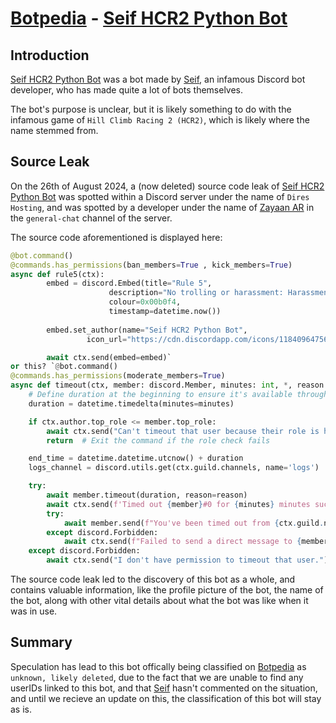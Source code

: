 # [Botpedia](/README.md) - [Seif HCR2 Python Bot](/bots/Seif%20HCR2%20Python%20Bot/README.md)

## Introduction
[Seif HCR2 Python Bot](/bots/Seif%20HCR2%20Python%20Bot/README.md) was a bot made by [Seif](/developers/Seif/README.md), an infamous Discord bot developer, who has made quite a lot of bots themselves.

The bot's purpose is unclear, but it is likely something to do with the infamous game of `Hill Climb Racing 2 (HCR2)`, which is likely where the name stemmed from.

## Source Leak
On the 26th of August 2024, a (now deleted) source code leak of [Seif HCR2 Python Bot](/bots/Seif%20HCR2%20Python%20Bot/README.md) was spotted within a Discord server under the name of `Dires Hosting`, and was spotted by a developer under the name of [Zayaan AR](/developers/Zayaan%20AR/README.md) in the `general-chat` channel of the server.

The source code aforementioned is displayed here:

```python
@bot.command()
@commands.has_permissions(ban_members=True , kick_members=True)
async def rule5(ctx):
        embed = discord.Embed(title="Rule 5",
                      description="No trolling or harassment: Harassment of any kind will not be tolerated and may result in an immediate ban from the server. Use appropriate language",
                      colour=0x00b0f4,
                      timestamp=datetime.now())
        
        embed.set_author(name="Seif HCR2 Python Bot",
                 icon_url="https://cdn.discordapp.com/icons/1184096475626618901/a_e89490ac4d874bb8c8795177e5e65026.gif?size=1024&width=0&height=384")

        await ctx.send(embed=embed)`
or this? `@bot.command()
@commands.has_permissions(moderate_members=True)
async def timeout(ctx, member: discord.Member, minutes: int, *, reason: str = "No reason provided"):
    # Define duration at the beginning to ensure it's available throughout the function
    duration = datetime.timedelta(minutes=minutes)

    if ctx.author.top_role <= member.top_role:
        await ctx.send("Can't timeout that user because their role is higher or equal to yours.")
        return  # Exit the command if the role check fails

    end_time = datetime.datetime.utcnow() + duration
    logs_channel = discord.utils.get(ctx.guild.channels, name='logs')

    try:
        await member.timeout(duration, reason=reason)
        await ctx.send(f'Timed out {member}#0 for {minutes} minutes successfully! Reason: {reason}.')
        try:
            await member.send(f"You've been timed out from {ctx.guild.name} for {minutes} minutes. Reason: {reason}")
        except discord.Forbidden:
            await ctx.send(f"Failed to send a direct message to {member}#0. They may have blocked the bot or disabled DMs.")
    except discord.Forbidden:
        await ctx.send("I don't have permission to timeout that user.")
```

The source code leak led to the discovery of this bot as a whole, and contains valuable information, like the profile picture of the bot, the name of the bot, along with other vital details about what the bot was like when it was in use.

## Summary
Speculation has lead to this bot offically being classified on [Botpedia](/README.md) as `unknown, likely deleted`, due to the fact that we are unable to find any userIDs linked to this bot, and that [Seif](/developers/Seif/README.md) hasn't commented on the situation, and until we recieve an update on this, the classification of this bot will stay as is.